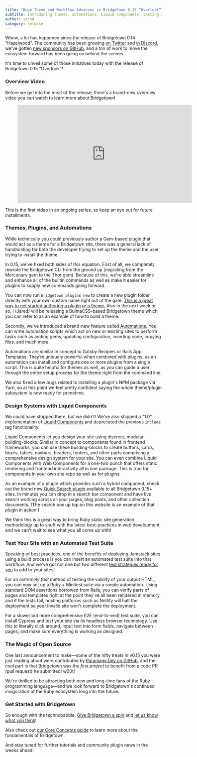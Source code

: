 ```yaml
---
title: "Huge Theme and Workflow Advances in Bridgetown 0.15 “Overlook”"
subtitle: Introducing themes, automations, Liquid Components, testing strategies, and a new Thor-based CLI—all to make your experience building Bridgetown sites a true delight.
author: jared
category: release
---
```


Whew, a lot has happened since the release of Bridgetown 0.14 "Hazelwood". The community has been growing [on Twitter](https://twitter.com/bridgetownrb) and [in Discord](https://discord.gg/V56yUWR), we've gotten [new sponsors on GitHub](https://github.com/bridgetownrb/bridgetown#special-thanks-to-our-founding-members--), and a ton of work to move the ecosystem forward has been going on behind the scenes.

It's time to unveil some of those initiatives today with the release of Bridgetown 0.15 "Overlook"!

### Overview Video

Before we get into the meat of the release, there's a brand-new overview video you can watch to learn more about Bridgetown!

<figure class="image is-16by9 mx-0">
  <iframe class="has-ratio" width="560" height="315" src="https://www.youtube-nocookie.com/embed/gSij_P3iaIE" frameborder="0" allow="accelerometer; autoplay; encrypted-media; gyroscope; picture-in-picture" allowfullscreen loading="lazy"></iframe>
</figure>

This is the first video in an ongoing series, so keep an eye out for future installments.

### Themes, Plugins, and Automations

While technically you could previously author a Gem-based plugin that would act as a theme for a Bridgetown site, there was a general lack of handholding for both the developer trying to set up the theme and the user trying to install the theme.

In 0.15, we've fixed both sides of this equation. First of all, we completely rewrote the Bridgetown CLI from the ground up (migrating from the Mercenary gem to the Thor gem). Because of this, we're able streamline and enhance all of the builtin commands as well as make it easier for plugins to supply new commands going forward.

You can now run `bridgetown plugins new` to create a new plugin folder directly with your own custom name right out of the gate. [This is a great way to get started authoring a plugin _or_ a theme.](/docs/plugins) Also in the next week or so, I (Jared) will be releasing a BulmaCSS-based Bridgetown theme which you can refer to as an example of how to build a theme.

Secondly, we've introduced a brand-new feature called [Automations](/docs/automations). You can write automation scripts which act on new or existing sites to perform tasks such as adding gems, updating configuration, inserting code, copying files, and much more.

Automations are similar in concept to Gatsby Recipies or Rails App Templates. They’re uniquely powerful when combined with plugins, as an automation can install and configure one or more plugins from a single script. This is quite helpful for themes as well, as you can guide a user through the entire setup process for the theme right from the command line.

We also fixed a few bugs related to installing a plugin's NPM package via Yarn, so at this point we feel pretty confident saying the whole theme/plugin subsystem is now ready for primetime.

### Design Systems with Liquid Components

We could have stopped there, but we didn't! We've also shipped a "1.0" implementation of [Liquid Components](/docs/components) and deprecated the previous `include` tag functionality.

Liquid Components let you design your site using discrete, modular building-blocks. Similar in concept to components found in frontend frameworks, you can use these building-blocks to create buttons, cards, boxes, tables, navbars, headers, footers, and other parts comprising a comprehensive design system for your site. You can even combine Liquid Components with Web Components for a one-two punch that offers static rendering and frontend interactivity all in one package. This is true for components in your own site repo as well as for plugins.

As an example of a plugin which provides such a hybrid component, check out the brand new [Quick Search plugin](https://github.com/bridgetownrb/bridgetown-quick-search) available to all Bridgetown 0.15+ sites. In minutes you can drop in a search bar component and have live search working across all your pages, blog posts, and other collection documents. (The search box up top on this website is an example of that plugin in action!)

We think this is a great way to bring Ruby static site generation methodology up to snuff with the latest best-practices in web development, and we can't wait to see what you all come up with!

### Test Your Site with an Automated Test Suite

Speaking of best practices, one of the benefits of deploying Jamstack sites using a build process is you can insert an automated test suite into that workflow. And we've got not one but _two_ different [test strategies ready for you](/docs/testing) to add to your sites!

For an _extremely fast_ method of testing the validity of your output HTML, you can now set up a Ruby + Minitest suite via a simple automation. Using standard DOM assertions borrowed from Rails, you can verify parts of pages and templates right at the point they've all been rendered in memory, and if the tests fail, hosting platforms such as Netlify will halt the deployment so your invalid site won't complete the deployment.

For a slower but more comprehensive E2E (end-to-end) test suite, you can install Cypress and test your site via its headless browser technology. Use this to literally click around, input text into form fields, navigate between pages, and make sure everything is working as designed.

### The Magic of Open Source

One last announcement to make—some of the nifty treats in v0.15 you were just reading about were contributed by [ParamagicDev on GitHub](https://github.com/ParamagicDev), and the cool part is that Bridgetown was the _first project_ to benefit from a code PR (pull request) he submitted! w00t!

We're thrilled to be attracting both new and long-time fans of the Ruby programming language—and we look forward to Bridgetown's continued invigoration of the Ruby ecosystem long into the future.

### Get Started with Bridgetown

So enough with the technobabble. [Give Bridgetown a spin](/docs) and [let us know what you think](/docs/community)!

Also check out [our Core Concepts guide](/docs/core-concepts) to learn more about the fundamentals of Bridgetown.

And stay tuned for further tutorials and community plugin news in the weeks ahead!
